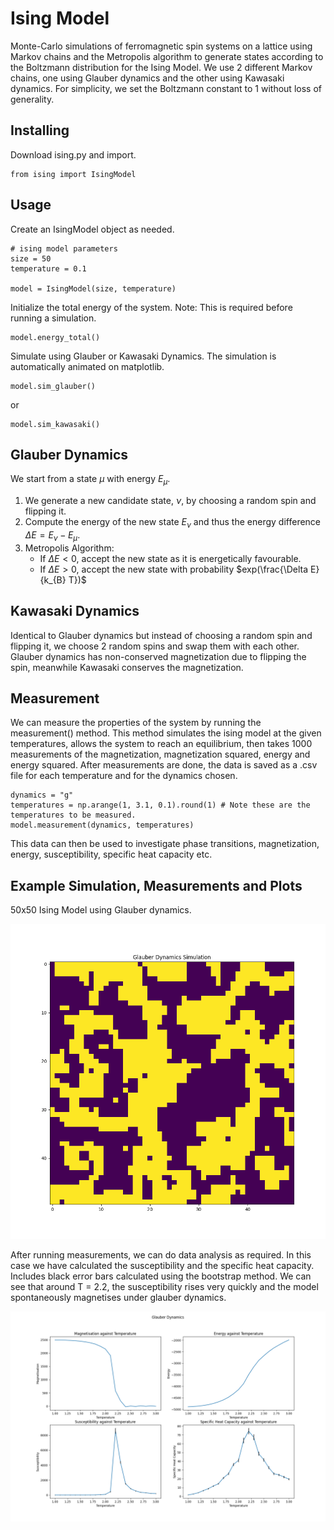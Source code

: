 # Ising Model 
Monte-Carlo simulations of ferromagnetic spin systems on a lattice using Markov chains and the Metropolis algorithm to generate states according to the Boltzmann distribution for the Ising Model. We use 2 different Markov chains, one using Glauber dynamics and the other using Kawasaki dynamics. For simplicity, we set the Boltzmann constant to 1 without loss of generality.

## Installing
Download ising.py and import.
```
from ising import IsingModel
```

## Usage
Create an IsingModel object as needed.
```
# ising model parameters
size = 50
temperature = 0.1

model = IsingModel(size, temperature)
```
Initialize the total energy of the system. Note: This is required before running a simulation.
```
model.energy_total()
```
Simulate using Glauber or Kawasaki Dynamics. The simulation is automatically animated on matplotlib.
```
model.sim_glauber()
```
or
```
model.sim_kawasaki()
```

## Glauber Dynamics
We start from a state $\mu$ with energy $E_{\mu}$. 
1. We generate a new candidate state, $\nu$, by choosing a random spin and flipping it.
2. Compute the energy of the new state $E_{\nu}$ and thus the energy difference $\Delta E = E_{\nu} - E_{\mu}$.
3. Metropolis Algorithm:
   - If $\Delta E < 0$, accept the new state as it is energetically favourable.
   - If $\Delta E > 0$, accept the new state with probability $exp(\frac{\Delta E}{k_{B} T})$
  
## Kawasaki Dynamics
Identical to Glauber dynamics but instead of choosing a random spin and flipping it, we choose 2 random spins and swap them with each other. Glauber dynamics has non-conserved magnetization due to flipping the spin, meanwhile Kawasaki conserves the magnetization.

## Measurement
We can measure the properties of the system by running the measurement() method. This method simulates the ising model at the given temperatures, allows the system to reach an equilibrium, then takes 1000 measurements of the magnetization, magnetization squared, energy and energy squared. After measurements are done, the data is saved as a .csv file for each temperature and for the dynamics chosen.
```
dynamics = "g"
temperatures = np.arange(1, 3.1, 0.1).round(1) # Note these are the temperatures to be measured. 
model.measurement(dynamics, temperatures) 
```
This data can then be used to investigate phase transitions, magnetization, energy, susceptibility, specific heat capacity etc.

## Example Simulation, Measurements and Plots
50x50 Ising Model using Glauber dynamics.

![glauber](glauber.gif)

After running measurements, we can do data analysis as required. In this case we have calculated the susceptibility and the specific heat capacity. Includes black error bars calculated using the bootstrap method. We can see that around T = 2.2, the susceptibility rises very quickly and the model spontaneously magnetises under glauber dynamics.

![glauber](glauber_results.png)
